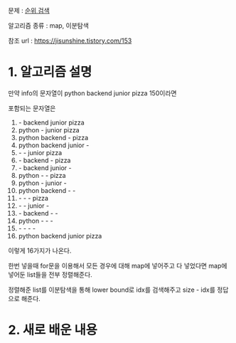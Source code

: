 문제 : [순위 검색](https://programmers.co.kr/learn/courses/30/lessons/72412)

알고리즘 종류 : map, 이분탐색

참조 url : https://jisunshine.tistory.com/153

# 1. 알고리즘 설명

만약 info의 문자열이 python backend junior pizza 150이라면

포함되는 문자열은

1. \- backend junior pizza
2. python - junior pizza
3. python backend - pizza
4. python backend junior -
5. \- - junior pizza
6. \- backend - pizza
7. \- backend junior -
8. python - - pizza
9. python - junior -
10. python backend - -
11. \- - - pizza
12. \- - junior -
13. \- backend - -
14. python - - -
15. \- - - -
16. python backend junior pizza

이렇게 16가지가 나온다.

한번 넣을때 for문을 이용해서 모든 경우에 대해 map에 넣어주고 다 넣었다면 map에 넣어둔 list들을 전부 정렬해준다.

정렬해준 list를 이분탐색을 통해 lower bound로 idx를 검색해주고 size - idx를 정답으로 해준다.

# 2. 새로 배운 내용
